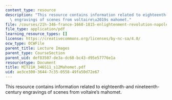 ```yaml
---
content_type: resource
description: "This resource contains information related to eighteenth-and nineteenth-century\
  \ engravings of scenes from voltaire\u2019s mahomet."
file: /courses/21h-346-france-1660-1815-enlightenment-revolution-napoleon-spring-2011/ae3ce30036447c35055849fa50d72e67_MIT21H_346S11_s12Mahomet.pdf
file_type: application/pdf
learning_resource_types: []
license: https://creativecommons.org/licenses/by-nc-sa/4.0/
ocw_type: OCWFile
parent_title: Lecture Images
parent_type: CourseSection
parent_uid: def83507-de3a-dc68-bc43-d95e57776e1a
resourcetype: Document
title: MIT21H_346S11_s12Mahomet.pdf
uid: ae3ce300-3644-7c35-0558-49fa50d72e67
---
```

This resource contains information related to eighteenth-and nineteenth-century engravings of scenes from voltaire’s mahomet.